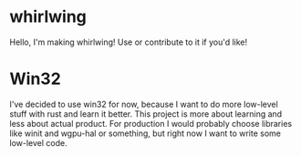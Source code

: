 # whirlwing
Hello, I'm making whirlwing!
Use or contribute to it if you'd like!

# Win32
I've decided to use win32 for now, because I want to do more low-level stuff with rust and learn it better.
This project is more about learning and less about actual product.
For production I would probably choose libraries like winit and wgpu-hal or something, but right now I want to write some low-level code.